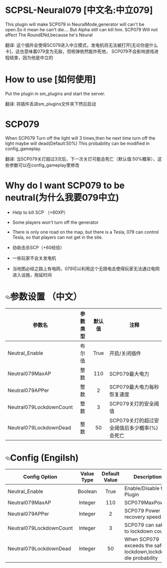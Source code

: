 # SCPSL-Neural079 [中文名:中立079]
This plugin will make SCP079 in NeuralMode,generator will can't be open.So it mean he can't die.... But Alpha still can kill him.
SCP079 Will not affect The RoundENd,because he's Neural

翻译:
这个插件会使得SC079进入中立模式，发电机将无法被打开[无论你是什么卡]，这也意味着079变为无敌，但核弹依然能炸死他，
SCP079不会影响游戏进程结束，因为他是中立的


# How to use [如何使用]
Put the plugin in sm_plugins and start the server.

翻译:
将插件丢进sm_plugins文件夹下然后启动
# SCP079
When SCP079 Turn off the light will 3 times,then he next time turn off the light maybe will dead(Default:50%)
This probability can be modified in config_gameplay.

翻译:
当SCP079关灯超过3次后，下一次关灯可能会死亡（默认值:50%概率），这些参数可以在config_gameplay里修改


# Why do I want SCP079 to be neutral(为什么我要079中立)


- Help to kill SCP （+60XP）

- Some players won't turn off the generator

- There is only one road on the map, but there is a Tesla, 079 can control Tesla, so that players can not get in the site.


- 协助击杀SCP（+60经验）

- 一些玩家不会关发电机

- 当地图必经之路上有电网，079可以利用这个无限电击使得玩家无法通过电网进入设施，拖延时间



</tbody>
</table>
<h1><a id="user-content-参数设置-中文" class="anchor" aria-hidden="true" href="#参数设置-中文"><svg class="octicon octicon-link" viewBox="0 0 16 16" version="1.1" width="16" height="16" aria-hidden="true"><path fill-rule="evenodd" d="M4 9h1v1H4c-1.5 0-3-1.69-3-3.5S2.55 3 4 3h4c1.45 0 3 1.69 3 3.5 0 1.41-.91 2.72-2 3.25V8.59c.58-.45 1-1.27 1-2.09C10 5.22 8.98 4 8 4H4c-.98 0-2 1.22-2 2.5S3 9 4 9zm9-3h-1v1h1c1 0 2 1.22 2 2.5S13.98 12 13 12H9c-.98 0-2-1.22-2-2.5 0-.83.42-1.64 1-2.09V6.25c-1.09.53-2 1.84-2 3.25C6 11.31 7.55 13 9 13h4c1.45 0 3-1.69 3-3.5S14.5 6 13 6z"></path></svg></a>参数设置 （中文）</h1>
<table>
<thead>
<tr>
<th>参数名</th>
<th align="center">参数类型</th>
<th align="center">默认值</th>
<th>注释</th>
</tr>
</thead>
<tbody>
<tr>
<td>Neutral_Enable</td>
<td align="center">布尔值</td>
<td align="center">True</td>
<td>开启/关闭插件</td>
</tr>
<tr>
<td>Neutral079MaxAP</td>
<td align="center">整数</td>
<td align="center">110</td>
<td>SCP079最大电力</td>
</tr>
<tr>
<td>Neutral079APPer</td>
<td align="center">整数</td>
<td align="center">2</td>
<td>SCP079最大电力每秒恢复速度</td>
</tr>
<tr>
<td>Neutral079LockdownCount</td>
<td align="center">整数</td>
<td align="center">3</td>
<td>SCP079关灯的安全阈值</td>
</tr>
<tr>
<td>Neutral079LockdownDead</td>
<td align="center">整数</td>
<td align="center">50</td>
<td>SCP079关灯的超过安全阈值后多少概率(%)会死亡</td>
</tr>
</tbody>
</tbody>
</table>


<h1><a id="user-content-Config" class="anchor" aria-hidden="true" href="#Config Options"><svg class="octicon octicon-link" viewBox="0 0 16 16" version="1.1" width="16" height="16" aria-hidden="true"><path fill-rule="evenodd" d="M4 9h1v1H4c-1.5 0-3-1.69-3-3.5S2.55 3 4 3h4c1.45 0 3 1.69 3 3.5 0 1.41-.91 2.72-2 3.25V8.59c.58-.45 1-1.27 1-2.09C10 5.22 8.98 4 8 4H4c-.98 0-2 1.22-2 2.5S3 9 4 9zm9-3h-1v1h1c1 0 2 1.22 2 2.5S13.98 12 13 12H9c-.98 0-2-1.22-2-2.5 0-.83.42-1.64 1-2.09V6.25c-1.09.53-2 1.84-2 3.25C6 11.31 7.55 13 9 13h4c1.45 0 3-1.69 3-3.5S14.5 6 13 6z"></path></svg></a>Config (Engilsh)</h1>
<table>
<thead>
<tr>
<th>Config Option</th>
<th align="center">Value Type</th>
<th align="center">Default Value</th>
<th>Description</th>
</tr>
</thead>
<tbody>
<tr>
<td>Neutral_Enable</td>
<td align="center">Boolean</td>
<td align="center">True</td>
<td>Enable/Disable the Plugin</td>
</tr>
<tr>
<td>Neutral079MaxAP</td>
<td align="center">Integer</td>
<td align="center">110</td>
<td>SCP079MaxPower</td>
</tr>
<tr>
<td>Neutral079APPer</td>
<td align="center">Integer</td>
<td align="center">2</td>
<td>SCP079 Power recovery speed</td>
</tr>
<tr>
<td>Neutral079LockdownCount</td>
<td align="center">Integer</td>
<td align="center">3</td>
<td>SCP079 can safe to lockdown count</td>
</tr>
<tr>
<td>Neutral079LockdownDead</td>
<td align="center">Integer</td>
<td align="center">50</td>
<td>When SCP079 exceeds the safe lockdown,lockdown die probability</td>
</tr>
</tbody>
